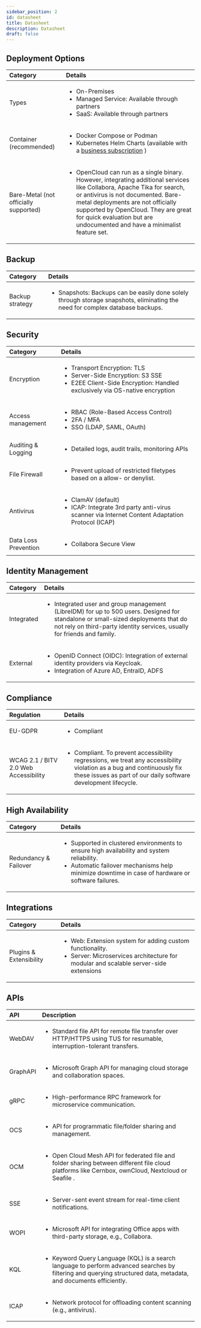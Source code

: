 ```yaml
---
sidebar_position: 2
id: datasheet
title: Datasheet
description: Datasheet
draft: false
---
```


## Deployment Options

| Category                              | Details                                                                                                                                                                                                                                                                                                                                |
| :------------------------------------ | :------------------------------------------------------------------------------------------------------------------------------------------------------------------------------------------------------------------------------------------------------------------------------------------------------------------------------------- |
| Types                                 | <ul><li>On-Premises</li><li>Managed Service: Available through partners</li><li>SaaS: Available through partners</li></ul>                                                                                                                                                                                                             |
| Container (recommended)               | <ul><li>Docker Compose or Podman</li><li>Kubernetes Helm Charts (available with a [business subscription](https://opencloud.eu/en/product/service-and-support) ) </li></ul>                                                                                                                                                            |
| Bare-Metal (not officially supported) | <ul><li>OpenCloud can run as a single binary. However, integrating additional services like Collabora, Apache Tika for search, or antivirus is not documented. Bare-metal deployments are not officially supported by OpenCloud. They are great for quick evaluation but are undocumented and have a minimalist feature set.</li></ul> |

## Backup

| Category        | Details                                                                                                                                      |
| :-------------- | :------------------------------------------------------------------------------------------------------------------------------------------- |
| Backup strategy | <ul><li>Snapshots: Backups can be easily done solely through storage snapshots, eliminating the need for complex database backups.</li></ul> |

## Security

| Category             | Details                                                                                                                                                              |
| :------------------- | :------------------------------------------------------------------------------------------------------------------------------------------------------------------- |
| Encryption           | <ul><li>Transport Encryption: TLS</li><li>Server-Side Encryption: S3 SSE</li><li>E2EE Client-Side Encryption: Handled exclusively via OS-native encryption</li></ul> |
| Access management    | <ul><li>RBAC (Role-Based Access Control)</li><li>2FA / MFA</li><li>SSO (LDAP, SAML, OAuth)</li></ul>                                                                 |
| Auditing & Logging   | <ul><li>Detailed logs, audit trails, monitoring APIs</li></ul>                                                                                                       |
| File Firewall        | <ul><li>Prevent upload of restricted filetypes based on a allow- or denylist.</li></ul>                                                                              |
| Antivirus            | <ul><li>ClamAV (default)</li><li>ICAP: Integrate 3rd party anti-virus scanner via Internet Content Adaptation Protocol (ICAP)</li></ul>                              |
| Data Loss Prevention | <ul><li>Collabora Secure View</li></ul>                                                                                                                              |

## Identity Management

| Category   | Details                                                                                                                                                                                                                      |
| :--------- | :--------------------------------------------------------------------------------------------------------------------------------------------------------------------------------------------------------------------------- |
| Integrated | <ul><li>Integrated user and group management (LibreIDM) for up to 500 users. Designed for standalone or small-sized deployments that do not rely on third-party identity services, usually for friends and family.</li></ul> |
| External   | <ul><li>OpenID Connect (OIDC): Integration of external identity providers via Keycloak.</li><li>Integration of Azure AD, EntraID, ADFS</li></ul>                                                                             |

## Compliance

| Regulation                            | Details                                                                                                                                                                                                 |
| :------------------------------------ | :------------------------------------------------------------------------------------------------------------------------------------------------------------------------------------------------------ |
| EU-GDPR                               | <ul><li>Compliant</li></ul>                                                                                                                                                                             |
| WCAG 2.1 / BITV 2.0 Web Accessibility | <ul><li>Compliant. To prevent accessibility regressions, we treat any accessibility violation as a bug and continuously fix these issues as part of our daily software development lifecycle.</li></ul> |

## High Availability

| Category              | Details                                                                                                                                                                                                          |
| :-------------------- | :--------------------------------------------------------------------------------------------------------------------------------------------------------------------------------------------------------------- |
| Redundancy & Failover | <ul><li>Supported in clustered environments to ensure high availability and system reliability.</li><li>Automatic failover mechanisms help minimize downtime in case of hardware or software failures.</li></ul> |

## Integrations

| Category                | Details                                                                                                                                                             |
| :---------------------- | :------------------------------------------------------------------------------------------------------------------------------------------------------------------ |
| Plugins & Extensibility | <ul><li>Web: Extension system for adding custom functionality.</li><li>Server: Microservices architecture for modular and scalable server-side extensions</li></ul> |

## APIs

| API      | Description                                                                                                                                                                      |
| :------- | :------------------------------------------------------------------------------------------------------------------------------------------------------------------------------- |
| WebDAV   | <ul><li>Standard file API for remote file transfer over HTTP/HTTPS using TUS for resumable, interruption-tolerant transfers.</li></ul>                                           |
| GraphAPI | <ul><li>Microsoft Graph API for managing cloud storage and collaboration spaces.</li></ul>                                                                                       |
| gRPC     | <ul><li>High-performance RPC framework for microservice communication.</li></ul>                                                                                                 |
| OCS      | <ul><li>API for programmatic file/folder sharing and management.</li></ul>                                                                                                       |
| OCM      | <ul><li>Open Cloud Mesh API for federated file and folder sharing between different file cloud platforms like Cernbox, ownCloud, Nextcloud or Seafile .</li></ul>                |
| SSE      | <ul><li>Server-sent event stream for real-time client notifications.</li></ul>                                                                                                   |
| WOPI     | <ul><li>Microsoft API for integrating Office apps with third-party storage, e.g., Collabora.</li></ul>                                                                           |
| KQL      | <ul><li>Keyword Query Language (KQL) is a search language to perform advanced searches by filtering and querying structured data, metadata, and documents efficiently.</li></ul> |
| ICAP     | <ul><li>Network protocol for offloading content scanning (e.g., antivirus).</li></ul>                                                                                            |
